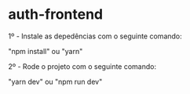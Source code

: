 # auth-frontend

1º - Instale as depedências com o seguinte comando:  

"npm install" ou "yarn"

2º - Rode o projeto com o seguinte comando:

"yarn dev" ou "npm run dev"
